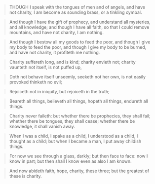 > THOUGH I speak with the tongues of men and of angels, and have not charity, I am become as sounding brass, or a tinkling cymbal.

> And though I have the gift of prophecy, and understand all mysteries, and all knowledge; and though I have all faith, so that I could remove mountains, and have not charity, I am nothing.

> And though I bestow all my goods to feed the poor, and though I give my body to feed the poor, and though I give my body to be burned, and have not charity, it profiteth me nothing.

> Charity suffereth long, and is kind; charity envieth not; charity vaunteth not itself, is not puffed up, 

> Doth not behave itself unseemly, seeketh not her own, is not easily provoked thinketh no evil;

> Rejoiceth not in iniquity, but rejoiceth in the truth;

> Beareth all things, believeth all things, hopeth all things, endureth all things.

> Charity never faileth: but whether there be prophecies, they shall fail; whether there be tongues, they shall cease; whether there be knowledge, it shall vanish away.

> When I was a child, I spake as a child, I understood as a child, I thought as a child; but when I became a man, I put away childish things.

> For now we see through a glass, darkly; but then face to face: now I know in part; but then shall I know even as also I am known.

> And now abideth faith, hope, charity, these three; but the greatest of these is charity.